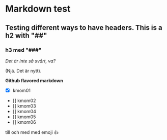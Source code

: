 

Markdown test
========

## Testing different ways to have headers. This is a h2 with "##"

### h3 med "###"

*Det är inte så svårt, va?*

(Njä. Det är nytt).

**Github flavored markdown**

- [x] kmom01
- [] kmom02
- [] kmom03
- [] kmom04
- [] kmom05
- [] kmom06

till och med med emoji :+1:
